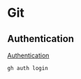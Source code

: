 # Git
## Authentication

[Authentication](https://docs.github.com/en/get-started/getting-started-with-git/caching-your-github-credentials-in-git)
```
gh auth login
```
